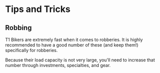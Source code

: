 # Tips and Tricks

## Robbing

T1 Bikers are extremely fast when it comes to robberies. It is highly recommended to have a good number of these (and keep them!) specifically for robberies.

Because their load capacity is not very large, you'll need to increase that number through investments, specialties, and gear.
